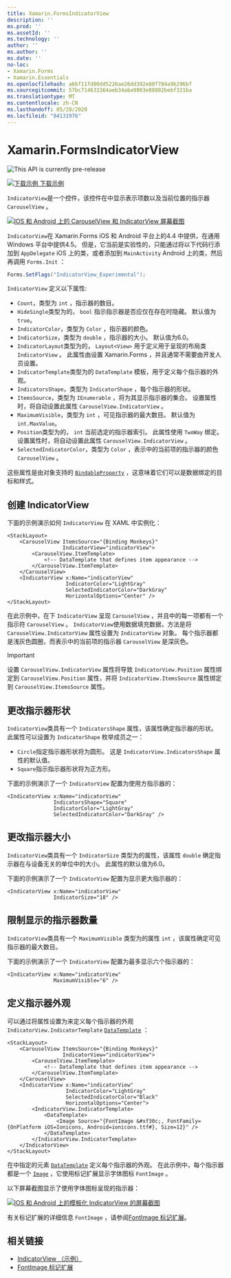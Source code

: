 ```yaml
---
title: Xamarin.FormsIndicatorView
description: ''
ms.prod: ''
ms.assetId: ''
ms.technology: ''
author: ''
ms.author: ''
ms.date: ''
no-loc:
- Xamarin.Forms
- Xamarin.Essentials
ms.openlocfilehash: a6bf11fd80dd5226ae26dd392e80f784a9b296bf
ms.sourcegitcommit: 57bc714633364aeb34aba9803e88802bebf321ba
ms.translationtype: MT
ms.contentlocale: zh-CN
ms.lasthandoff: 05/28/2020
ms.locfileid: "84131976"
---
```

# <a name="xamarinforms-indicatorview"></a>Xamarin.FormsIndicatorView

![](~/media/shared/preview.png "This API is currently pre-release")

[![下载示例](~/media/shared/download.png) 下载示例](https://docs.microsoft.com/samples/xamarin/xamarin-forms-samples/userinterface-indicatorviewdemos/)

`IndicatorView`是一个控件，该控件在中显示表示项数以及当前位置的指示器 `CarouselView` 。

[![IOS 和 Android 上的 CarouselView 和 IndicatorView 屏幕截图](indicatorview-images/circles.png "IndicatorView 圆圈")](indicatorview-images/circles-large.png#lightbox "IndicatorView 圆圈")

`IndicatorView`在 Xamarin.Forms iOS 和 Android 平台上的4.4 中提供，在通用 Windows 平台中提供4.5。 但是，它当前是实验性的，只能通过将以下代码行添加到 `AppDelegate` iOS 上的类，或者添加到 `MainActivity` Android 上的类，然后再调用 `Forms.Init` ：

```csharp
Forms.SetFlags("IndicatorView_Experimental");
```

`IndicatorView` 定义以下属性:

- `Count`，类型为 `int` ，指示器的数目。
- `HideSingle`类型为的， `bool` 指示指示器是否应仅在存在时隐藏。 默认值为 `true`。
- `IndicatorColor`，类型为 `Color` ，指示器的颜色。
- `IndicatorSize`，类型为 `double` ，指示器的大小。 默认值为6.0。
- `IndicatorLayout`类型为的， `Layout<View>` 用于定义用于呈现的布局类 `IndicatorView` 。 此属性由设置 Xamarin.Forms ，并且通常不需要由开发人员设置。
- `IndicatorTemplate`类型为的 `DataTemplate` 模板，用于定义每个指示器的外观。
- `IndicatorsShape`，类型为 `IndicatorShape` ，每个指示器的形状。
- `ItemsSource`，类型为 `IEnumerable` ，将为其显示指示器的集合。 设置属性时，将自动设置此属性 `CarouselView.IndicatorView` 。
- `MaximumVisible`，类型为 `int` ，可见指示器的最大数目。 默认值为 `int.MaxValue`。
- `Position`类型为的， `int` 当前选定的指示器索引。 此属性使用 `TwoWay` 绑定。 设置属性时，将自动设置此属性 `CarouselView.IndicatorView` 。
- `SelectedIndicatorColor`，类型为 `Color` ，表示中的当前项的指示器的颜色 `CarouselView` 。

这些属性是由对象支持的 [`BindableProperty`](xref:Xamarin.Forms.BindableProperty) ，这意味着它们可以是数据绑定的目标和样式。

## <a name="create-an-indicatorview"></a>创建 IndicatorView

下面的示例演示如何 `IndicatorView` 在 XAML 中实例化：

```xaml
<StackLayout>
    <CarouselView ItemsSource="{Binding Monkeys}"
                  IndicatorView="indicatorView">
        <CarouselView.ItemTemplate>
            <!-- DataTemplate that defines item appearance -->
        </CarouselView.ItemTemplate>
    </CarouselView>
    <IndicatorView x:Name="indicatorView"
                   IndicatorColor="LightGray"
                   SelectedIndicatorColor="DarkGray"
                   HorizontalOptions="Center" />
</StackLayout>
```

在此示例中，在下 `IndicatorView` 呈现 `CarouselView` ，并且中的每一项都有一个指示符 `CarouselView` 。 `IndicatorView`使用数据填充数据，方法是将 `CarouselView.IndicatorView` 属性设置为 `IndicatorView` 对象。 每个指示器都是浅灰色圆圈，而表示中的当前项的指示器 `CarouselView` 是深灰色。

> [!IMPORTANT]
> 设置 `CarouselView.IndicatorView` 属性将导致 `IndicatorView.Position` 属性绑定到 `CarouselView.Position` 属性，并将 `IndicatorView.ItemsSource` 属性绑定到 `CarouselView.ItemsSource` 属性。

## <a name="change-indicator-shape"></a>更改指示器形状

`IndicatorView`类具有一个 `IndicatorsShape` 属性，该属性确定指示器的形状。 此属性可以设置为 `IndicatorShape` 枚举成员之一：

- `Circle`指定指示器形状将为圆形。 这是 `IndicatorView.IndicatorsShape` 属性的默认值。
- `Square`指示指示器形状将为正方形。

下面的示例演示了一个 `IndicatorView` 配置为使用方指示器的：

```xaml
<IndicatorView x:Name="indicatorView"
               IndicatorsShape="Square"
               IndicatorColor="LightGray"
               SelectedIndicatorColor="DarkGray" />
```

## <a name="change-indicator-size"></a>更改指示器大小

`IndicatorView`类具有一个 `IndicatorSize` 类型为的属性，该属性 `double` 确定指示器在与设备无关的单位中的大小。 此属性的默认值为6.0。

下面的示例演示了一个 `IndicatorView` 配置为显示更大指示器的：

```xaml
<IndicatorView x:Name="indicatorView"
               IndicatorSize="18" />
```

## <a name="limit-the-number-of-indicators-displayed"></a>限制显示的指示器数量

`IndicatorView`类具有一个 `MaximumVisible` 类型为的属性 `int` ，该属性确定可见指示器的最大数目。

下面的示例演示了一个 `IndicatorView` 配置为最多显示六个指示器的：

```xaml
<IndicatorView x:Name="indicatorView"
               MaximumVisible="6" />
```

## <a name="define-indicator-appearance"></a>定义指示器外观

可以通过将属性设置为来定义每个指示器的外观 `IndicatorView.IndicatorTemplate` [`DataTemplate`](xref:Xamarin.Forms.DataTemplate) ：

```xaml
<StackLayout>
    <CarouselView ItemsSource="{Binding Monkeys}"
                  IndicatorView="indicatorView">
        <CarouselView.ItemTemplate>
            <!-- DataTemplate that defines item appearance -->
        </CarouselView.ItemTemplate>
    </CarouselView>
    <IndicatorView x:Name="indicatorView"
                   IndicatorColor="LightGray"
                   SelectedIndicatorColor="Black"
                   HorizontalOptions="Center">
        <IndicatorView.IndicatorTemplate>
            <DataTemplate>
                <Image Source="{FontImage &#xf30c;, FontFamily={OnPlatform iOS=Ionicons, Android=ionicons.ttf#}, Size=12}" />
            </DataTemplate>
        </IndicatorView.IndicatorTemplate>
    </IndicatorView>
</StackLayout>
```

在中指定的元素 [`DataTemplate`](xref:Xamarin.Forms.DataTemplate) 定义每个指示器的外观。 在此示例中，每个指示器都是一个 [`Image`](xref:Xamarin.Forms.Image) ，它使用标记扩展显示字体图标 `FontImage` 。

以下屏幕截图显示了使用字体图标呈现的指示器：

[![IOS 和 Android 上的模板化 IndicatorView 的屏幕截图](indicatorview-images/templated.png "模板化 IndicatorView")](indicatorview-images/templated-large.png#lightbox "模板化 IndicatorView")

有关标记扩展的详细信息 `FontImage` ，请参阅[FontImage 标记扩展](~/xamarin-forms/xaml/markup-extensions/consuming.md#fontimage-markup-extension)。

## <a name="related-links"></a>相关链接

- [IndicatorView （示例）](https://docs.microsoft.com/samples/xamarin/xamarin-forms-samples/userinterface-indicatorviewdemos/)
- [FontImage 标记扩展](~/xamarin-forms/xaml/markup-extensions/consuming.md#fontimage-markup-extension)
